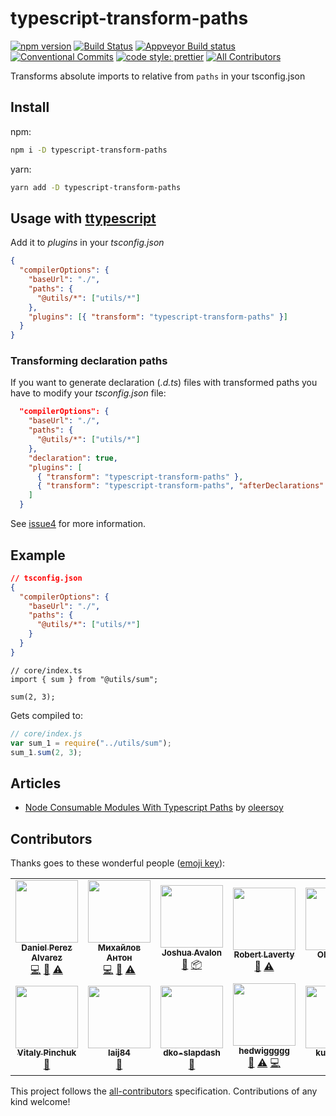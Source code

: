 # typescript-transform-paths

[![npm version](https://img.shields.io/npm/v/typescript-transform-paths.svg)](https://www.npmjs.com/package/typescript-transform-paths)
[![Build Status](https://img.shields.io/endpoint.svg?url=https%3A%2F%2Factions-badge.atrox.dev%2FLeDDGroup%2Ftypescript-transform-paths%2Fbadge%3Fref%3Dmaster&style=flat)](https://actions-badge.atrox.dev/LeDDGroup/typescript-transform-paths/goto?ref=master)
[![Appveyor Build status](https://ci.appveyor.com/api/projects/status/4i7egn9rn7iepg31/branch/master?svg=true)](https://ci.appveyor.com/project/danielpza/typescript-transform-paths/branch/master)
[![Conventional Commits](https://img.shields.io/badge/Conventional%20Commits-1.0.0-yellow.svg)](https://conventionalcommits.org)
[![code style: prettier](https://img.shields.io/badge/code_style-prettier-ff69b4.svg?style=flat-square)](https://github.com/prettier/prettier)
[![All Contributors](https://img.shields.io/badge/all_contributors-10-orange.svg?style=flat-square)](#contributors)

Transforms absolute imports to relative from `paths` in your tsconfig.json

## Install

npm:

```sh
npm i -D typescript-transform-paths
```

yarn:

```sh
yarn add -D typescript-transform-paths
```

## Usage with [ttypescript](https://github.com/cevek/ttypescript/)

Add it to _plugins_ in your _tsconfig.json_

```json
{
  "compilerOptions": {
    "baseUrl": "./",
    "paths": {
      "@utils/*": ["utils/*"]
    },
    "plugins": [{ "transform": "typescript-transform-paths" }]
  }
}
```

### Transforming declaration paths

If you want to generate declaration (_.d.ts_) files with transformed paths you have to
modify your _tsconfig.json_ file:

```json
  "compilerOptions": {
    "baseUrl": "./",
    "paths": {
      "@utils/*": ["utils/*"]
    },
    "declaration": true,
    "plugins": [
      { "transform": "typescript-transform-paths" },
      { "transform": "typescript-transform-paths", "afterDeclarations": true }
    ]
  }
```

See [issue4](https://github.com/LeDDGroup/typescript-transform-paths/issues/4#issuecomment-486380340) for more information.

## Example

```json
// tsconfig.json
{
  "compilerOptions": {
    "baseUrl": "./",
    "paths": {
      "@utils/*": ["utils/*"]
    }
  }
}
```

```tsx
// core/index.ts
import { sum } from "@utils/sum";

sum(2, 3);
```

Gets compiled to:

```js
// core/index.js
var sum_1 = require("../utils/sum");
sum_1.sum(2, 3);
```

## Articles

- [Node Consumable Modules With Typescript Paths](https://medium.com/@ole.ersoy/node-consumable-modules-with-typescript-paths-ed88a5f332fa?postPublishedType=initial) by [oleersoy](https://github.com/oleersoy")

## Contributors

Thanks goes to these wonderful people ([emoji key](https://allcontributors.org/docs/en/emoji-key)):

<!-- ALL-CONTRIBUTORS-LIST:START - Do not remove or modify this section -->
<!-- prettier-ignore-start -->
<!-- markdownlint-disable -->
<table>
  <tr>
    <td align="center"><a href="https://github.com/danielpza"><img src="https://avatars2.githubusercontent.com/u/17787042?v=4" width="100px;" alt=""/><br /><sub><b>Daniel Perez Alvarez</b></sub></a><br /><a href="https://github.com/LeDDGroup/typescript-transform-paths/commits?author=danielpza" title="Code">💻</a> <a href="#maintenance-danielpza" title="Maintenance">🚧</a> <a href="https://github.com/LeDDGroup/typescript-transform-paths/commits?author=danielpza" title="Tests">⚠️</a></td>
    <td align="center"><a href="https://github.com/anion155"><img src="https://avatars1.githubusercontent.com/u/4786672?v=4" width="100px;" alt=""/><br /><sub><b>Михайлов Антон</b></sub></a><br /><a href="https://github.com/LeDDGroup/typescript-transform-paths/commits?author=anion155" title="Code">💻</a> <a href="https://github.com/LeDDGroup/typescript-transform-paths/issues?q=author%3Aanion155" title="Bug reports">🐛</a> <a href="https://github.com/LeDDGroup/typescript-transform-paths/commits?author=anion155" title="Tests">⚠️</a></td>
    <td align="center"><a href="https://joshuaavalon.io"><img src="https://avatars0.githubusercontent.com/u/7152420?v=4" width="100px;" alt=""/><br /><sub><b>Joshua Avalon</b></sub></a><br /><a href="https://github.com/LeDDGroup/typescript-transform-paths/issues?q=author%3Ajoshuaavalon" title="Bug reports">🐛</a> <a href="#platform-joshuaavalon" title="Packaging/porting to new platform">📦</a></td>
    <td align="center"><a href="https://roblav96.github.io/resume"><img src="https://avatars1.githubusercontent.com/u/1457327?v=4" width="100px;" alt=""/><br /><sub><b>Robert Laverty</b></sub></a><br /><a href="https://github.com/LeDDGroup/typescript-transform-paths/issues?q=author%3Aroblav96" title="Bug reports">🐛</a> <a href="https://github.com/LeDDGroup/typescript-transform-paths/commits?author=roblav96" title="Tests">⚠️</a></td>
    <td align="center"><a href="https://github.com/oleersoy"><img src="https://avatars3.githubusercontent.com/u/1163873?v=4" width="100px;" alt=""/><br /><sub><b>Ole Ersoy</b></sub></a><br /><a href="https://github.com/LeDDGroup/typescript-transform-paths/issues?q=author%3Aoleersoy" title="Bug reports">🐛</a> <a href="#blog-oleersoy" title="Blogposts">📝</a></td>
    <td align="center"><a href="https://github.com/sbmw"><img src="https://avatars0.githubusercontent.com/u/30099628?v=4" width="100px;" alt=""/><br /><sub><b>sbmw</b></sub></a><br /><a href="https://github.com/LeDDGroup/typescript-transform-paths/issues?q=author%3Asbmw" title="Bug reports">🐛</a></td>
    <td align="center"><a href="https://github.com/richardspence"><img src="https://avatars2.githubusercontent.com/u/9914123?v=4" width="100px;" alt=""/><br /><sub><b>richardspence</b></sub></a><br /><a href="https://github.com/LeDDGroup/typescript-transform-paths/issues?q=author%3Arichardspence" title="Bug reports">🐛</a></td>
  </tr>
  <tr>
    <td align="center"><a href="http://codepen.io/viT-1/"><img src="https://avatars1.githubusercontent.com/u/19496430?v=4" width="100px;" alt=""/><br /><sub><b>Vitaly Pinchuk</b></sub></a><br /><a href="https://github.com/LeDDGroup/typescript-transform-paths/issues?q=author%3AviT-1" title="Bug reports">🐛</a></td>
    <td align="center"><a href="https://github.com/laij84"><img src="https://avatars0.githubusercontent.com/u/18145822?v=4" width="100px;" alt=""/><br /><sub><b>laij84</b></sub></a><br /><a href="https://github.com/LeDDGroup/typescript-transform-paths/issues?q=author%3Alaij84" title="Bug reports">🐛</a></td>
    <td align="center"><a href="https://github.com/dko-slapdash"><img src="https://avatars0.githubusercontent.com/u/46383452?v=4" width="100px;" alt=""/><br /><sub><b>dko-slapdash</b></sub></a><br /><a href="https://github.com/LeDDGroup/typescript-transform-paths/issues?q=author%3Adko-slapdash" title="Bug reports">🐛</a></td>
    <td align="center"><a href="https://github.com/hedwiggggg"><img src="https://avatars1.githubusercontent.com/u/42947316?v=4" width="100px;" alt=""/><br /><sub><b>hedwiggggg</b></sub></a><br /><a href="https://github.com/LeDDGroup/typescript-transform-paths/issues?q=author%3Ahedwiggggg" title="Bug reports">🐛</a> <a href="https://github.com/LeDDGroup/typescript-transform-paths/commits?author=hedwiggggg" title="Tests">⚠️</a> <a href="https://github.com/LeDDGroup/typescript-transform-paths/commits?author=hedwiggggg" title="Code">💻</a></td>
    <td align="center"><a href="https://github.com/kuskoman"><img src="https://avatars3.githubusercontent.com/u/15456923?v=4" width="100px;" alt=""/><br /><sub><b>kuskoman</b></sub></a><br /><a href="https://github.com/LeDDGroup/typescript-transform-paths/commits?author=kuskoman" title="Documentation">📖</a></td>
    <td align="center"><a href="https://github.com/booninite"><img src="https://avatars3.githubusercontent.com/u/13647495?v=4" width="100px;" alt=""/><br /><sub><b>alex weidner</b></sub></a><br /><a href="https://github.com/LeDDGroup/typescript-transform-paths/issues?q=author%3Abooninite" title="Bug reports">🐛</a></td>
  </tr>
</table>

<!-- markdownlint-enable -->
<!-- prettier-ignore-end -->

<!-- ALL-CONTRIBUTORS-LIST:END -->

This project follows the [all-contributors](https://github.com/all-contributors/all-contributors)
specification. Contributions of any kind welcome!
